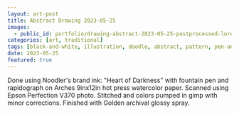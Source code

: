 ```yaml
---
layout: art-post
title: Abstract Drawing 2023-05-25
images:
  - public_id: portfolio/drawing-abstract-2023-05-25-postprocessed-lores
categories: [art, traditional]
tags: [black-and-white, illustration, doodle, abstract, pattern, pen-and-ink]
date: 2023-05-25
featured: true
---
```

Done using Noodler's brand ink: "Heart of Darkness" with fountain pen and rapidograph on Arches 9inx12in hot press watercolor paper. Scanned using Epson Perfection V370 photo. Stitched and colors pumped in gimp with minor corrections. Finished with Golden archival glossy spray.